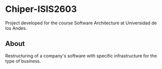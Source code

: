# Chiper-ISIS2603

Project developed for the course Software Architecture at Universidad de los Andes. 

## About

Restructuring of a company's software with specific infrastructure for the type of business.
